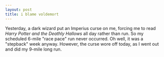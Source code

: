 ```yaml
---
layout: post
title: i blame voldemort
---
```


Yesterday, a dark wizard put an Imperius curse on me, forcing me to read <i>Harry Potter and the Deathly Hallows</i> all day rather than run. So my scheduled 6-mile "race pace" run never occurred. Oh well, it was a "stepback" week anyway. However, the curse wore off today, as I went out and did my 9-mile long run.
